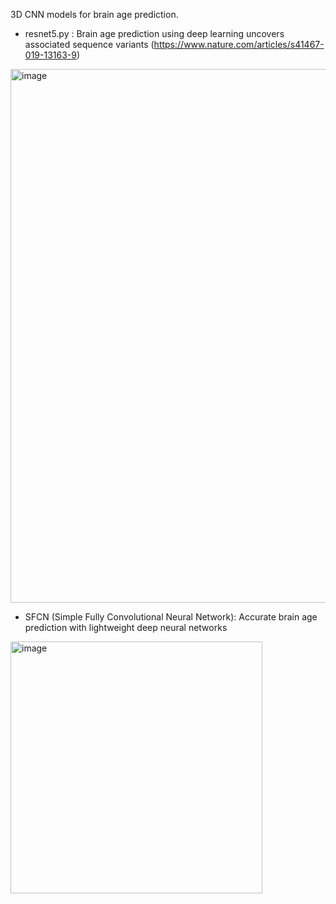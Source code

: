 3D CNN models for brain age prediction.

- resnet5.py : Brain age prediction using deep learning uncovers associated sequence variants
(https://www.nature.com/articles/s41467-019-13163-9)
<img width="854" alt="image" src="https://user-images.githubusercontent.com/45024298/162145427-00eea805-1a6c-4403-8c44-30dc5e991be1.png">

- SFCN (Simple Fully Convolutional Neural Network): Accurate brain age prediction with lightweight deep neural networks
<img width="403" alt="image" src="https://user-images.githubusercontent.com/45024298/162164172-49efdfa6-ef5b-40f2-af53-ddb0553cc8cf.png">

